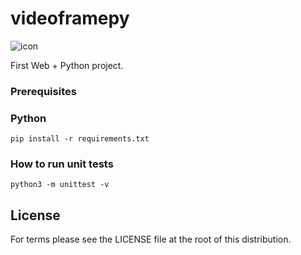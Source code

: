 # videoframepy

![icon](https://user-images.githubusercontent.com/24629696/124898745-6ef12100-e01a-11eb-9932-6cf489b4c470.png)


First Web + Python project.

### Prerequisites

### Python

```
pip install -r requirements.txt
```

### How to run unit tests

```
python3 -m unittest -v
```

## License

For terms please see the LICENSE file at the root of this distribution.
